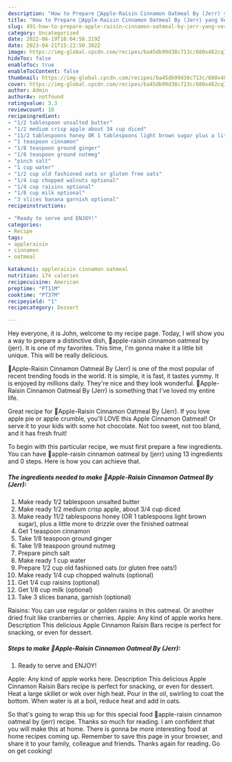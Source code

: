 ```yaml
---
description: "How to Prepare 🥇Apple-Raisin Cinnamon Oatmeal By (Jerr) yang Very Delicious"
title: "How to Prepare 🥇Apple-Raisin Cinnamon Oatmeal By (Jerr) yang Very Delicious"
slug: 491-how-to-prepare-apple-raisin-cinnamon-oatmeal-by-jerr-yang-very-delicious
category: Uncategorized
date: 2022-06-19T16:04:58.219Z
date: 2023-04-21T15:22:50.382Z
image: https://img-global.cpcdn.com/recipes/ba45db99d38c713c/680x482cq70/apple-raisin-cinnamon-oatmeal-by-jerr-recipe-main-photo.jpg
hideToc: false
enableToc: true
enableTocContent: false
thumbnail: https://img-global.cpcdn.com/recipes/ba45db99d38c713c/680x482cq70/apple-raisin-cinnamon-oatmeal-by-jerr-recipe-main-photo.jpg
cover: https://img-global.cpcdn.com/recipes/ba45db99d38c713c/680x482cq70/apple-raisin-cinnamon-oatmeal-by-jerr-recipe-main-photo.jpg
author: Admin
authorAv: notfound
ratingvalue: 3.3
reviewcount: 10
recipeingredient:
- "1/2 tablespoon unsalted butter"
- "1/2 medium crisp apple about 34 cup diced"
- "11/2 tablespoons honey OR 1 tablespoons light brown sugar plus a little more to drizzle over the finished oatmeal"
- "1 teaspoon cinnamon"
- "1/8 teaspoon ground ginger"
- "1/8 teaspoon ground nutmeg"
- "pinch salt"
- "1 cup water"
- "1/2 cup old fashioned oats or gluten free oats"
- "1/4 cup chopped walnuts optional"
- "1/4 cup raisins optional"
- "1/8 cup milk optional"
- "3 slices banana garnish optional"
recipeinstructions:

- "Ready to serve and ENJOY!"
categories:
- Recipe
tags:
- appleraisin
- cinnamon
- oatmeal

katakunci: appleraisin cinnamon oatmeal 
nutrition: 174 calories
recipecuisine: American
preptime: "PT11M"
cooktime: "PT37M"
recipeyield: "1"
recipecategory: Dessert

---
```



Hey everyone, it is John, welcome to my recipe page. Today, I will show you a way to prepare a distinctive dish, 🥇apple-raisin cinnamon oatmeal by (jerr). It is one of my favorites. This time, I'm gonna make it a little bit unique. This will be really delicious.

🥇Apple-Raisin Cinnamon Oatmeal By (Jerr) is one of the most popular of recent trending foods in the world. It is simple, it is fast, it tastes yummy. It is enjoyed by millions daily. They're nice and they look wonderful. 🥇Apple-Raisin Cinnamon Oatmeal By (Jerr) is something that I've loved my entire life.

Great recipe for 🥇Apple-Raisin Cinnamon Oatmeal By (Jerr). If you love apple pie or apple crumble, you&#39;ll LOVE this Apple Cinnamon Oatmeal! Or serve it to your kids with some hot chocolate. Not too sweet, not too bland, and it has fresh fruit!


To begin with this particular recipe, we must first prepare a few ingredients. You can have 🥇apple-raisin cinnamon oatmeal by (jerr) using 13 ingredients and 0 steps. Here is how you can achieve that.

<!--inarticleads1-->

##### The ingredients needed to make 🥇Apple-Raisin Cinnamon Oatmeal By (Jerr):

1. Make ready 1/2 tablespoon unsalted butter
1. Make ready 1/2 medium crisp apple, about 3/4 cup diced
1. Make ready 11/2 tablespoons honey (OR 1 tablespoons light brown sugar), plus a little more to drizzle over the finished oatmeal
1. Get 1 teaspoon cinnamon
1. Take 1/8 teaspoon ground ginger
1. Take 1/8 teaspoon ground nutmeg
1. Prepare pinch salt
1. Make ready 1 cup water
1. Prepare 1/2 cup old fashioned oats (or gluten free oats!)
1. Make ready 1/4 cup chopped walnuts (optional)
1. Get 1/4 cup raisins (optional)
1. Get 1/8 cup milk (optional)
1. Take 3 slices banana, garnish (optional)


Raisins: You can use regular or golden raisins in this oatmeal. Or another dried fruit like cranberries or cherries. Apple: Any kind of apple works here. Description This delicious Apple Cinnamon Raisin Bars recipe is perfect for snacking, or even for dessert. 

<!--inarticleads2-->

##### Steps to make 🥇Apple-Raisin Cinnamon Oatmeal By (Jerr):


1. Ready to serve and ENJOY!

Apple: Any kind of apple works here. Description This delicious Apple Cinnamon Raisin Bars recipe is perfect for snacking, or even for dessert. Heat a large skillet or wok over high heat. Pour in the oil, swirling to coat the bottom. When water is at a boil, reduce heat and add in oats. 

So that's going to wrap this up for this special food 🥇apple-raisin cinnamon oatmeal by (jerr) recipe. Thanks so much for reading. I am confident that you will make this at home. There is gonna be more interesting food at home recipes coming up. Remember to save this page in your browser, and share it to your family, colleague and friends. Thanks again for reading. Go on get cooking!
